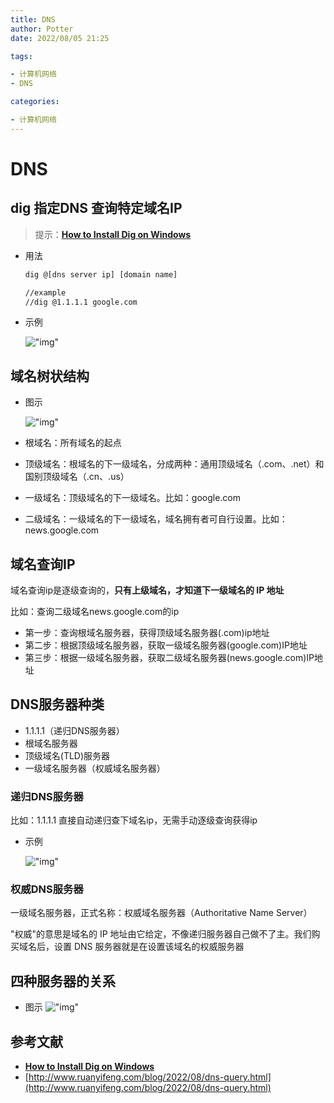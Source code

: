 ```yaml
---
title: DNS
author: Potter
date: 2022/08/05 21:25

tags:

- 计算机网络
- DNS

categories:

- 计算机网络
---
```


# DNS



## dig 指定DNS 查询特定域名IP

> 提示：****[How to Install Dig on Windows](https://phoenixnap.com/kb/dig-windows)****
> 
- 用法
    
    ```bash
    dig @[dns server ip] [domain name]
    
    //example
    //dig @1.1.1.1 google.com
    ```
    
- 示例
    
	!["img"](https://cdn.jsdelivr.net/gh/yxw007/BlogPicBed@master//img/20230313111513.png)
    

## 域名树状结构

- 图示
    
  !["img"](https://cdn.jsdelivr.net/gh/yxw007/BlogPicBed@master//img/20230313111529.png)
    
- 根域名：所有域名的起点
- 顶级域名：根域名的下一级域名，分成两种：通用顶级域名（.com、.net）和国别顶级域名（.cn、.us）
- 一级域名：顶级域名的下一级域名。比如：google.com
- 二级域名：一级域名的下一级域名，域名拥有者可自行设置。比如：news.google.com

## 域名查询IP

域名查询ip是逐级查询的，**只有上级域名，才知道下一级域名的 IP 地址**

比如：查询二级域名news.google.com的ip

- 第一步：查询根域名服务器，获得顶级域名服务器(.com)ip地址
- 第二步：根据顶级域名服务器，获取一级域名服务器(google.com)IP地址
- 第三步：根据一级域名服务器，获取二级域名服务器(news.google.com)IP地址

## DNS服务器种类

- 1.1.1.1（递归DNS服务器）
- 根域名服务器
- 顶级域名(TLD)服务器
- 一级域名服务器（权威域名服务器）

### 递归DNS服务器

比如：1.1.1.1 直接自动递归查下域名ip，无需手动逐级查询获得ip

- 示例
    
    !["img"](https://cdn.jsdelivr.net/gh/yxw007/BlogPicBed@master//img/20230313111547.png)
    

### 权威DNS服务器

一级域名服务器，正式名称：权威域名服务器（Authoritative Name Server）

"权威"的意思是域名的 IP 地址由它给定，不像递归服务器自己做不了主。我们购买域名后，设置 DNS 服务器就是在设置该域名的权威服务器

## 四种服务器的关系

- 图示
	!["img"](https://cdn.jsdelivr.net/gh/yxw007/BlogPicBed@master//img/20230313111606.png)
    

## 参考文献

- ****[How to Install Dig on Windows](https://phoenixnap.com/kb/dig-windows)****
- [http://www.ruanyifeng.com/blog/2022/08/dns-query.html](http://www.ruanyifeng.com/blog/2022/08/dns-query.html)
